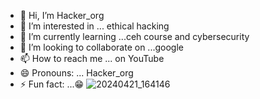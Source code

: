 - 👋 Hi, I’m Hacker_org 
- 👀 I’m interested in ... ethical hacking 
- 🌱 I’m currently learning ...ceh course and cybersecurity 
- 💞️ I’m looking to collaborate on ...google 
- 📫 How to reach me ... on YouTube 
- 😄 Pronouns: ... Hacker_org 
- ⚡ Fun fact: ...😁 ![20240421_164146](https://github.com/Hackerorgme/Hackerorgme/assets/168337934/1e2b2e1f-1dea-47d9-a72e-c72ab397a590)


<!---
Hackerorgme/Hackerorgme is a ✨ special ✨ repository because its `README.md` (this file) appears on your GitHub profile.
You can click the Preview link to take a look at your changes.
--->
